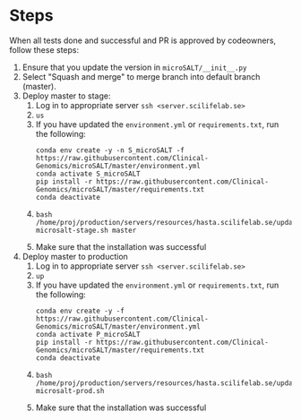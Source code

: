 # Steps

When all tests done and successful and PR is approved by codeowners, follow these steps:

1. Ensure that you update the version in `microSALT/__init__.py`
2. Select "Squash and merge" to merge branch into default branch (master).
3. Deploy master to stage:
   1. Log in to appropriate server `ssh <server.scilifelab.se>`
   2. `us`
   3. If you have updated the `environment.yml` or `requirements.txt`, run the following:
      ```shell
      conda env create -y -n S_microSALT -f https://raw.githubusercontent.com/Clinical-Genomics/microSALT/master/environment.yml
      conda activate S_microSALT
      pip install -r https://raw.githubusercontent.com/Clinical-Genomics/microSALT/master/requirements.txt
      conda deactivate
      ```
   4. ```shell
      bash /home/proj/production/servers/resources/hasta.scilifelab.se/update-microsalt-stage.sh master
      ```
   5. Make sure that the installation was successful
6. Deploy master to production
   1. Log in to appropriate server `ssh <server.scilifelab.se>`
   2. `up`
   3. If you have updated the `environment.yml` or `requirements.txt`, run the following:
      ```shell
      conda env create -y -f https://raw.githubusercontent.com/Clinical-Genomics/microSALT/master/environment.yml
      conda activate P_microSALT
      pip install -r https://raw.githubusercontent.com/Clinical-Genomics/microSALT/master/requirements.txt
      conda deactivate
      ```
   4. ```shell
      bash /home/proj/production/servers/resources/hasta.scilifelab.se/update-microsalt-prod.sh
      ```
   5. Make sure that the installation was successful
